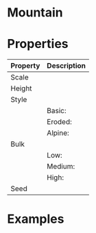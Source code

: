 # Mountain


# Properties


| Property | Description| 
| -------- | -----------|
| Scale |  |
| Height |  |
| Style |  |
| | Basic: <desc> |
| | Eroded: <desc> |
| | Alpine: <desc> |
| Bulk |  |
| | Low: <desc> |
| | Medium: <desc> |
| | High: <desc> |
| Seed |  |




# Examples
